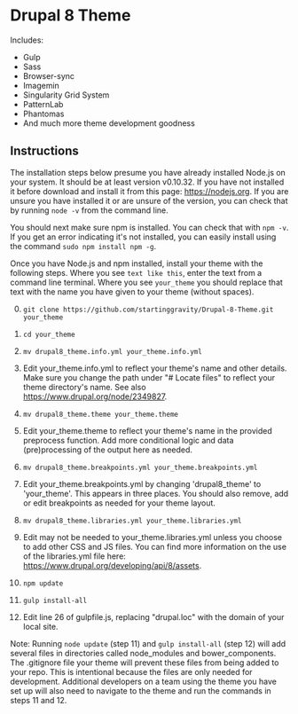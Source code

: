 # Drupal 8 Theme

Includes:
* Gulp
* Sass
* Browser-sync
* Imagemin
* Singularity Grid System
* PatternLab
* Phantomas
* And much more theme development goodness

## Instructions

The installation steps below presume you have already installed Node.js on your system. It should be at least version v0.10.32. If you have not installed it before download and install it from this page: https://nodejs.org. If you are unsure you have installed it or are unsure of the version, you can check that by running `node -v` from the command line.

You should next make sure npm is installed. You can check that with `npm -v`. If you get an error indicating it's not installed, you can easily install using the command `sudo npm install npm -g`.

Once you have Node.js and npm installed, install your theme with the following steps. Where you see `text like this`, enter the text from a command line terminal. Where you see `your_theme` you should replace that text with the name you have given to your theme (without spaces).

0. `git clone https://github.com/startinggravity/Drupal-8-Theme.git your_theme`

0. `cd your_theme`

0. `mv drupal8_theme.info.yml your_theme.info.yml`

0. Edit your_theme.info.yml to reflect your theme's name and other details. Make sure you change the path under "# Locate files" to reflect your theme directory's name. See also https://www.drupal.org/node/2349827.

0. `mv drupal8_theme.theme your_theme.theme`

0. Edit your_theme.theme to reflect your theme's name in the provided preprocess function. Add more conditional logic
and data (pre)processing of the output here as needed.

0. `mv drupal8_theme.breakpoints.yml your_theme.breakpoints.yml`

0. Edit your_theme.breakpoints.yml by changing 'drupal8_theme' to 'your_theme'. This appears in three places. You should also remove, add or edit breakpoints as needed for your theme layout.

0. `mv drupal8_theme.libraries.yml your_theme.libraries.yml`

0. Edit may not be needed to your_theme.libraries.yml unless you choose to add other CSS and JS files. You can find more information on the use of the libraries.yml file here: https://www.drupal.org/developing/api/8/assets.

0. `npm update`

0. `gulp install-all`

0. Edit line 26 of gulpfile.js, replacing "drupal.loc" with the domain of your local site.

Note: Running `node update` (step 11) and `gulp install-all` (step 12) will add several files in directories called node_modules and bower_components. The .gitignore file your theme will prevent these files from being added to your repo. This is intentional because the files are only needed for development. Additional developers on a team using the theme you have set up will also need to navigate to the theme and run the commands in steps 11 and 12.
